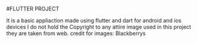 #FLUTTER PROJECT

It is a basic appliaction made using flutter and dart for android and ios devices
I do not hold the Copyright to any attire image used in this project they are taken from web.
credit for images: Blackberrys
